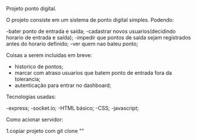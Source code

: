 Projeto ponto digital.

O projeto consiste em um sistema de ponto digital simples. Podendo:

-bater ponto de entrada e saída;
-cadastrar novos usuarios(decidindo horario de entrada e saída);
-impedir que pontos de saída sejam registrados antes do horario definido;
-ver quem nao bateu ponto;

Coisas a serem incluidas em breve:
- historico de pontos;
- marcar com atraso usuarios que batem ponto de entrada fora da tolerancia;
- autenticação para entrar no dashboard;

Tecnologias usadas:

-express;
-socket.io;
-HTML básico;
-CSS;
-javascript;

Como acionar servidor:

1.copiar projeto com git clone ""
